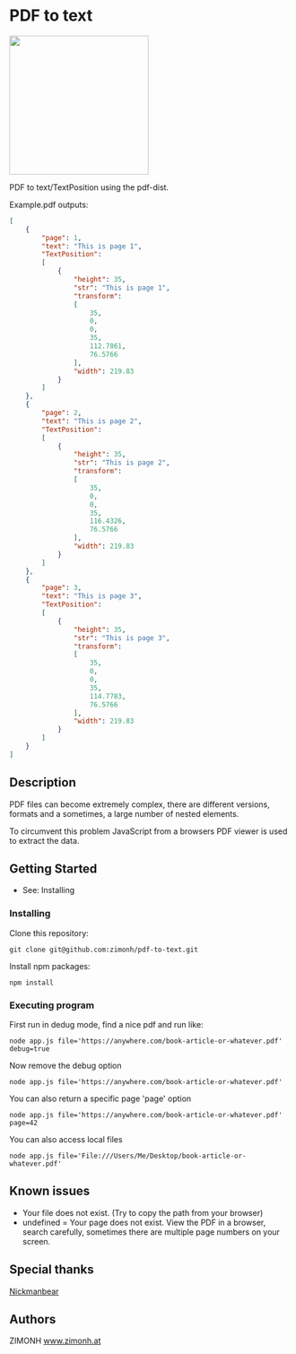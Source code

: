 
# PDF to text
<img src="https://user-images.githubusercontent.com/4648145/138750839-28ef8239-76e1-49ae-bc68-722d22165eea.png" width="248"> 

PDF to text/TextPosition using the pdf-dist.

Example.pdf outputs:
```json
[
    {
        "page": 1,
        "text": "This is page 1",
        "TextPosition":
        [
            {
                "height": 35,
                "str": "This is page 1",
                "transform":
                [
                    35,
                    0,
                    0,
                    35,
                    112.7861,
                    76.5766
                ],
                "width": 219.83
            }
        ]
    },
    {
        "page": 2,
        "text": "This is page 2",
        "TextPosition":
        [
            {
                "height": 35,
                "str": "This is page 2",
                "transform":
                [
                    35,
                    0,
                    0,
                    35,
                    116.4326,
                    76.5766
                ],
                "width": 219.83
            }
        ]
    },
    {
        "page": 3,
        "text": "This is page 3",
        "TextPosition":
        [
            {
                "height": 35,
                "str": "This is page 3",
                "transform":
                [
                    35,
                    0,
                    0,
                    35,
                    114.7783,
                    76.5766
                ],
                "width": 219.83
            }
        ]
    }
]
```

## Description
PDF files can become extremely complex, there are different versions, formats and a sometimes, a large number of nested elements.

To circumvent this problem JavaScript from a browsers PDF viewer is used to extract the data.


## Getting Started
* See: Installing

### Installing
Clone this repository:
```shell
git clone git@github.com:zimonh/pdf-to-text.git
```
Install npm packages:
```shell
npm install
```

### Executing program
First run in dedug mode, find a nice pdf and run like:
```shell
node app.js file='https://anywhere.com/book-article-or-whatever.pdf' debug=true
```
Now remove the debug option
```shell
node app.js file='https://anywhere.com/book-article-or-whatever.pdf'
```
You can also return a specific page 'page' option
```shell
node app.js file='https://anywhere.com/book-article-or-whatever.pdf' page=42
```
You can also access local files
```shell
node app.js file='File:///Users/Me/Desktop/book-article-or-whatever.pdf'
```

## Known issues
* Your file does not exist. (Try to copy the path from your browser)
* undefined = Your page does not exist. View the PDF in a browser, search carefully, sometimes there are multiple page numbers on your screen.

## Special thanks
[Nickmanbear](https://github.com/Nickmanbear)

## Authors
ZIMONH
www.zimonh.at
